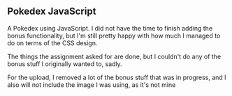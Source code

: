 ## Pokedex JavaScript

A Pokedex using JavaScript.
I did not have the time to finish adding the bonus functionality, but I'm
still pretty happy with how much I managed to do on terms of the CSS
design.

The things the assignment asked for are done, but I couldn't do any of
the bonus stuff I originally wanted to, sadly.

For the upload, I removed a lot of the bonus stuff that was in progress,
and I also will not include the image I was using, as it's not mine